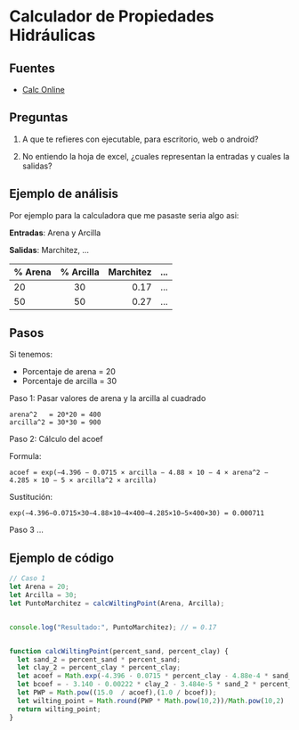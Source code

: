 # Calculador de Propiedades Hidráulicas

## Fuentes

- [Calc Online](https://www.drcalderonlabs.com/Software/Calculador%20Textural.html)

## Preguntas

1. A que te refieres con ejecutable, para escritorio, web o android?

2. No entiendo la hoja de excel, ¿cuales representan la entradas y cuales la salidas?

## Ejemplo de análisis

Por ejemplo para la calculadora que me pasaste seria algo asi:

**Entradas**: Arena y Arcilla

**Salidas**: Marchitez, ...

| % Arena       | % Arcilla     | Marchitez |   ...    |
| ------------- |:-------------:| ---------:| --------:|
| 20            |      30       |      0.17 |      ... |
| 50            |      50       |      0.27 |      ... |

## Pasos

Si tenemos:

- Porcentaje de arena = 20
- Porcentaje de arcilla = 30

Paso 1: Pasar valores de arena y la arcilla al cuadrado

```shell
arena^2   = 20*20 = 400
arcilla^2 = 30*30 = 900
```

Paso 2: Cálculo del acoef

Formula:

```shell
acoef = exp(−4.396 − 0.0715 × arcilla − 4.88 × 10 − 4 × arena^2 − 4.285 × 10 − 5 × arcilla^2 × arcilla)
```

Sustitución:

```shell
exp(−4.396−0.0715×30−4.88×10−4×400−4.285×10−5×400×30) = 0.000711
```

Paso 3 ...

## Ejemplo de código

```js
// Caso 1
let Arena = 20;
let Arcilla = 30;
let PuntoMarchitez = calcWiltingPoint(Arena, Arcilla);


console.log("Resultado:", PuntoMarchitez); // = 0.17


function calcWiltingPoint(percent_sand, percent_clay) {
  let sand_2 = percent_sand * percent_sand;
  let clay_2 = percent_clay * percent_clay;
  let acoef = Math.exp(-4.396 - 0.0715 * percent_clay - 4.88e-4 * sand_2 - 4.285e-5 * sand_2 * percent_clay);
  let bcoef = - 3.140 - 0.00222 * clay_2 - 3.484e-5 * sand_2 * percent_clay;
  let PWP = Math.pow((15.0  / acoef),(1.0 / bcoef));
  let wilting_point = Math.round(PWP * Math.pow(10,2))/Math.pow(10,2) ;
  return wilting_point;
}
```

